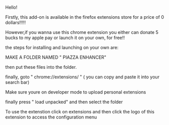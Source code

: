 Hello!

Firstly, this add-on is available in the firefox extensions store for a price of 0 dollars!!!!!

However,if you wanna use this chrome extension you either can donate 5 bucks to my apple pay or launch it on your own, for free!!

the steps for installing and launching on your own are:

MAKE A FOLDER NAMED " PIAZZA ENHANCER"

then put these files into the folder.

finally, goto " chrome://extensions/ " 
( you can copy and paste it into your search bar)

Make sure youre on developer mode to upload personal extensions

finally press " load unpacked" and then select the folder


To use the extenstion click on extensions and then click the logo of this extension to access the configuration menu
